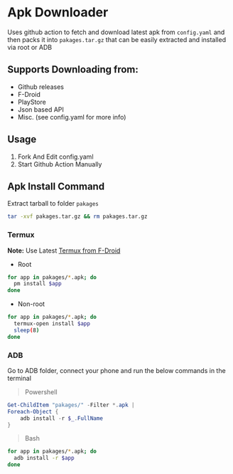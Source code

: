 # Apk Downloader

Uses github action to fetch and download latest apk from `config.yaml` and then packs it into `pakages.tar.gz` that can be easily extracted and installed via root or ADB

## Supports Downloading from:

- Github releases
- F-Droid
- PlayStore
- Json based API
- Misc. (see config.yaml for more info)

## Usage

1. Fork And Edit config.yaml
2. Start Github Action Manually

## Apk Install Command

Extract tarball to folder `pakages`

```bash
tar -xvf pakages.tar.gz && rm pakages.tar.gz
```

### Termux

**Note:** Use Latest [Termux from F-Droid](https://f-droid.org/en/packages/com.termux/)

- Root
```bash
for app in pakages/*.apk; do
  pm install $app
done
```

- Non-root
```bash
for app in pakages/*.apk; do
  termux-open install $app
  sleep(8)
done
```

### ADB

Go to ADB folder, connect your phone and run the below commands in the terminal

> Powershell

```powershell
Get-ChildItem "pakages/" -Filter *.apk | 
Foreach-Object {
    adb install -r $_.FullName
}
```

> Bash

```bash
for app in pakages/*.apk; do
  adb install -r $app
done
```
